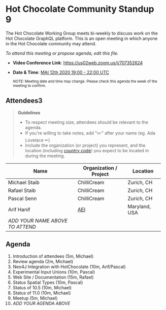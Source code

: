 # Hot Chocolate Community Standup 9

The Hot Chocolate Working Group meets bi-weekly to discuss work on the Hot Chocolate GraphQL platform. This is an open meeting in which anyone in the Hot Chocolate community may attend.

*To attend this meeting or propose agenda, edit this file.*

- **Video Conference Link**: https://us02web.zoom.us/j/707352624  
- **Date & Time**: [MAI 12th 2020 19:00 - 22:00 UTC](https://www.timeanddate.com/worldclock/meetingdetails.html?year=2020&month=5&day=12&hour=19&min=0&sec=0&p1=268&p2=22&p3=224&p4=240)

  <small>*NOTE:* Meeting date and time may change. Please check this agenda the week of the meeting to confirm.</small>

## Attendees3

> **Guidelines**
> - To respect meeting size, attendees should be relevant to the agenda.
> - If you're willing to take notes, add "✏️" after your name (eg. Ada Lovelace ✏)
> - Include the organization (or project) you represent, and the location (including [country code](https://en.wikipedia.org/wiki/List_of_ISO_3166_country_codes#Current_ISO_3166_country_codes)) you expect to be located in during the meeting.

| Name                     | Organization / Project     | Location
| ------------------------ | -------------------------- | ------------------------
| Michael Staib            | ChilliCream                | Zurich, CH
| Rafael Staib             | ChilliCream                | Zurich, CH
| Pascal Senn              | ChilliCream                | Zurich, CH
| Arif Hanif               | [AEI](https://aeieng.com)  | Maryland, USA
| *ADD YOUR NAME ABOVE TO ATTEND*

## Agenda

1. Introduction of attendees (5m, Michael)
1. Review agenda (2m, Michael)
1. Neo4J Integration with HotChocolate (10m, Arif/Pascal)
1. Experimental Input Unions (10m, Pascal)
1. Web Site / Documentation (15m, Rafael)
1. Status Spatial Types (10m, Pascal)
1. Status of 10.5 (10m, Michael)
1. Status of 11.0 (10m, Michael)
1. Meetup (5m, Michael)
1. *ADD YOUR AGENDA ABOVE*
